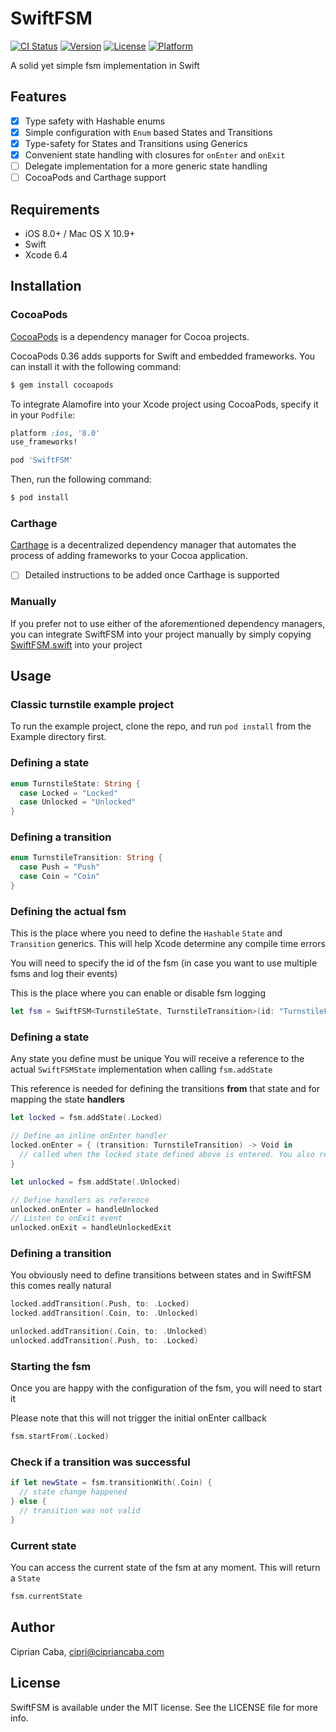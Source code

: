 # SwiftFSM

[![CI Status](http://img.shields.io/travis/cipriancaba/SwiftFSM.svg?style=flat)](https://travis-ci.org/cipriancaba/SwiftFSM)
[![Version](https://img.shields.io/cocoapods/v/SwiftFSM.svg?style=flat)](http://cocoapods.org/pods/SwiftFSM)
[![License](https://img.shields.io/cocoapods/l/SwiftFSM.svg?style=flat)](http://cocoapods.org/pods/SwiftFSM)
[![Platform](https://img.shields.io/cocoapods/p/SwiftFSM.svg?style=flat)](http://cocoapods.org/pods/SwiftFSM)

A solid yet simple fsm implementation in Swift

## Features

- [x] Type safety with Hashable enums
- [x] Simple configuration with `Enum` based States and Transitions
- [x] Type-safety for States and Transitions using Generics
- [x] Convenient state handling with closures for `onEnter` and `onExit`
- [ ] Delegate implementation for a more generic state handling
- [ ] CocoaPods and Carthage support

## Requirements

- iOS 8.0+ / Mac OS X 10.9+
- Swift
- Xcode 6.4

## Installation

### CocoaPods

[CocoaPods](http://cocoapods.org) is a dependency manager for Cocoa projects.

CocoaPods 0.36 adds supports for Swift and embedded frameworks. You can install it with the following command:

```bash
$ gem install cocoapods
```

To integrate Alamofire into your Xcode project using CocoaPods, specify it in your `Podfile`:

```ruby
platform :ios, '8.0'
use_frameworks!

pod 'SwiftFSM'
```

Then, run the following command:

```bash
$ pod install
```

### Carthage

[Carthage](https://github.com/Carthage/Carthage) is a decentralized dependency manager that automates the process of adding frameworks to your Cocoa application.

- [ ] Detailed instructions to be added once Carthage is supported

### Manually

If you prefer not to use either of the aforementioned dependency managers, you can integrate SwiftFSM into your project manually by simply copying [SwiftFSM.swift](https://github.com/cipriancaba/SwiftFSM/blob/master/Pod/Classes/SwiftFSM.swift) into your project

## Usage

### Classic turnstile example project
To run the example project, clone the repo, and run `pod install` from the Example directory first.

### Defining a state
```swift
enum TurnstileState: String {
  case Locked = "Locked"
  case Unlocked = "Unlocked"
}
```

### Defining a transition
```swift
enum TurnstileTransition: String {
  case Push = "Push"
  case Coin = "Coin"
}
```

### Defining the actual fsm
This is the place where you need to define the `Hashable` `State` and `Transition` generics. This will help Xcode determine any compile time errors

You will need to specify the id of the fsm (in case you want to use multiple fsms and log their events)

This is the place where you can enable or disable fsm logging
```swift
let fsm = SwiftFSM<TurnstileState, TurnstileTransition>(id: "TurnstileFSM", willLog: false)
```

### Defining a state
Any state you define must be unique
You will receive a reference to the actual `SwiftFSMState` implementation when calling `fsm.addState`

This reference is needed for defining the transitions **from** that state and for mapping the state **handlers**
```swift
let locked = fsm.addState(.Locked)

// Define an inline onEnter handler
locked.onEnter = { (transition: TurnstileTransition) -> Void in
  // called when the locked state defined above is entered. You also receive the type of transition that generated the state change
}

let unlocked = fsm.addState(.Unlocked)

// Define handlers as reference
unlocked.onEnter = handleUnlocked
// Listen to onExit event
unlocked.onExit = handleUnlockedExit
```

### Defining a transition
You obviously need to define transitions between states and in SwiftFSM this comes really natural
```swift
locked.addTransition(.Push, to: .Locked)
locked.addTransition(.Coin, to: .Unlocked)

unlocked.addTransition(.Coin, to: .Unlocked)
unlocked.addTransition(.Push, to: .Locked)
```

### Starting the fsm
Once you are happy with the configuration of the fsm, you will need to start it

Please note that this will not trigger the initial onEnter callback
```swift
fsm.startFrom(.Locked)
```

### Check if a transition was successful
```swift
if let newState = fsm.transitionWith(.Coin) {
  // state change happened
} else {
  // transition was not valid
}
```

### Current state
You can access the current state of the fsm at any moment. This will return a `State`
```swift
fsm.currentState
```


## Author

Ciprian Caba, cipri@cipriancaba.com

## License

SwiftFSM is available under the MIT license. See the LICENSE file for more info.
